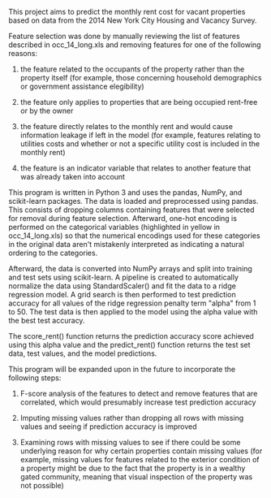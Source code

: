 This project aims to predict the monthly rent cost for vacant properties based on data from the 2014 New York City Housing and Vacancy Survey.

Feature selection was done by manually reviewing the list of features described in occ_14_long.xls and removing features for one of the following reasons:

1) the feature related to the occupants of the property rather than the property itself (for example, those concerning household demographics or government assistance elegibility)

2) the feature only applies to properties that are being occupied rent-free or by the owner

3) the feature directly relates to the monthly rent and would cause information leakage if left in the model (for example, features relating to utilities costs and whether or not a specific utility cost is included in the monthly rent)

4) the feature is an indicator variable that relates to another feature that was already taken into account

This program is written in Python 3 and uses the pandas, NumPy, and scikit-learn packages. The data is loaded and preprocessed using pandas. This consists of dropping columns containing features that were selected for removal during feature selection. Afterward, one-hot encoding is performed on the categorical variables (highlighted in yellow in occ_14_long.xls) so that the numerical encodings used for these categories in the original data aren't mistakenly interpreted as indicating a natural ordering to the categories.

Afterward, the data is converted into NumPy arrays and split into training and test sets using scikit-learn. A pipeline is created to automatically normalize the data using StandardScaler() and fit the data to a ridge regression model. A grid search is then performed to test prediction accuracy for all values of the ridge regression penalty term "alpha" from 1 to 50. The test data is then applied to the model using the alpha value with the best test accuracy.

The score_rent() function returns the prediction accuracy score achieved using this alpha value and the predict_rent() function returns the test set data, test values, and the model predictions.

This program will be expanded upon in the future to incorporate the following steps:

1) F-score analysis of the features to detect and remove features that are correlated, which would presumably increase test prediction accuracy

2) Imputing missing values rather than dropping all rows with missing values and seeing if prediction accuracy is improved

3) Examining rows with missing values to see if there could be some underlying reason for why certain properties contain missing values (for example, missing values for features related to the exterior condition of a property might be due to the fact that the property is in a wealthy gated community, meaning that visual inspection of the property was not possible)
